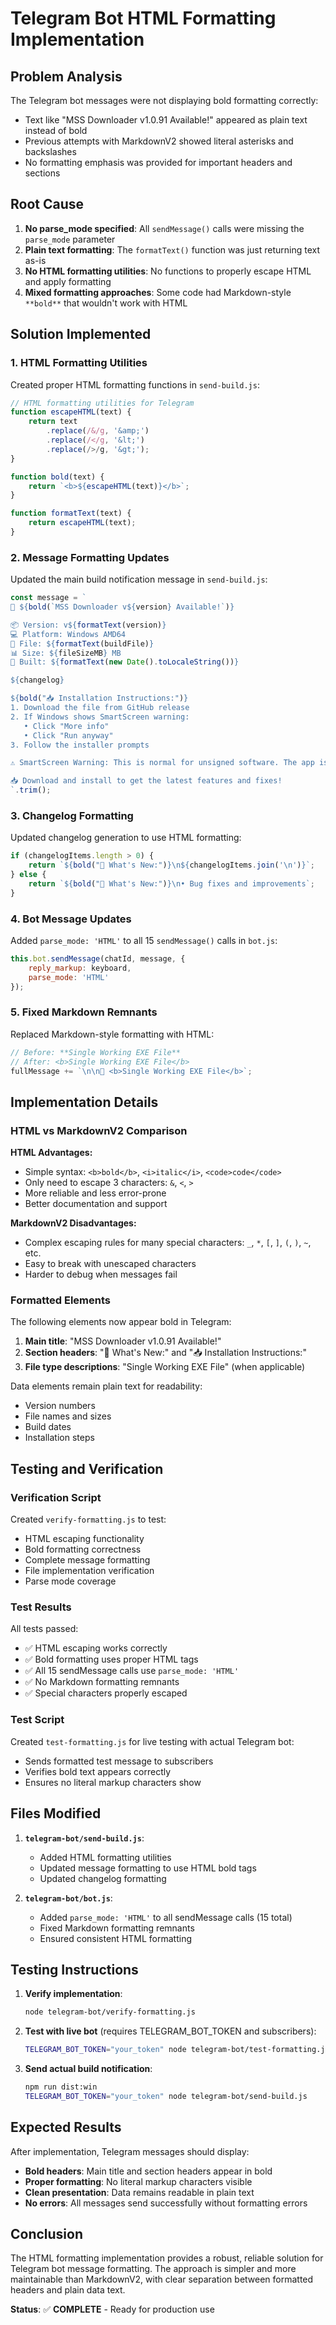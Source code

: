 # Telegram Bot HTML Formatting Implementation

## Problem Analysis

The Telegram bot messages were not displaying bold formatting correctly:
- Text like "MSS Downloader v1.0.91 Available!" appeared as plain text instead of bold
- Previous attempts with MarkdownV2 showed literal asterisks and backslashes
- No formatting emphasis was provided for important headers and sections

## Root Cause

1. **No parse_mode specified**: All `sendMessage()` calls were missing the `parse_mode` parameter
2. **Plain text formatting**: The `formatText()` function was just returning text as-is
3. **No HTML formatting utilities**: No functions to properly escape HTML and apply formatting
4. **Mixed formatting approaches**: Some code had Markdown-style `**bold**` that wouldn't work with HTML

## Solution Implemented

### 1. HTML Formatting Utilities

Created proper HTML formatting functions in `send-build.js`:

```javascript
// HTML formatting utilities for Telegram
function escapeHTML(text) {
    return text
        .replace(/&/g, '&amp;')
        .replace(/</g, '&lt;')
        .replace(/>/g, '&gt;');
}

function bold(text) {
    return `<b>${escapeHTML(text)}</b>`;
}

function formatText(text) {
    return escapeHTML(text);
}
```

### 2. Message Formatting Updates

Updated the main build notification message in `send-build.js`:

```javascript
const message = `
🚀 ${bold(`MSS Downloader v${version} Available!`)}

📦 Version: v${formatText(version)}
💻 Platform: Windows AMD64
📁 File: ${formatText(buildFile)}
📊 Size: ${fileSizeMB} MB
📅 Built: ${formatText(new Date().toLocaleString())}

${changelog}

${bold("📥 Installation Instructions:")}
1. Download the file from GitHub release
2. If Windows shows SmartScreen warning:
   • Click "More info"
   • Click "Run anyway"
3. Follow the installer prompts

⚠️ SmartScreen Warning: This is normal for unsigned software. The app is safe to install.

📥 Download and install to get the latest features and fixes!
`.trim();
```

### 3. Changelog Formatting

Updated changelog generation to use HTML formatting:

```javascript
if (changelogItems.length > 0) {
    return `${bold("📝 What's New:")}\n${changelogItems.join('\n')}`;
} else {
    return `${bold("📝 What's New:")}\n• Bug fixes and improvements`;
}
```

### 4. Bot Message Updates

Added `parse_mode: 'HTML'` to all 15 `sendMessage()` calls in `bot.js`:

```javascript
this.bot.sendMessage(chatId, message, {
    reply_markup: keyboard,
    parse_mode: 'HTML'
});
```

### 5. Fixed Markdown Remnants

Replaced Markdown-style formatting with HTML:

```javascript
// Before: **Single Working EXE File**
// After: <b>Single Working EXE File</b>
fullMessage += `\n\n🎯 <b>Single Working EXE File</b>`;
```

## Implementation Details

### HTML vs MarkdownV2 Comparison

**HTML Advantages:**
- Simple syntax: `<b>bold</b>`, `<i>italic</i>`, `<code>code</code>`
- Only need to escape 3 characters: `&`, `<`, `>`
- More reliable and less error-prone
- Better documentation and support

**MarkdownV2 Disadvantages:**
- Complex escaping rules for many special characters: `_`, `*`, `[`, `]`, `(`, `)`, `~`, etc.
- Easy to break with unescaped characters
- Harder to debug when messages fail

### Formatted Elements

The following elements now appear bold in Telegram:
1. **Main title**: "MSS Downloader v1.0.91 Available!"
2. **Section headers**: "📝 What's New:" and "📥 Installation Instructions:"
3. **File type descriptions**: "Single Working EXE File" (when applicable)

Data elements remain plain text for readability:
- Version numbers
- File names and sizes
- Build dates
- Installation steps

## Testing and Verification

### Verification Script

Created `verify-formatting.js` to test:
- HTML escaping functionality
- Bold formatting correctness
- Complete message formatting
- File implementation verification
- Parse mode coverage

### Test Results

All tests passed:
- ✅ HTML escaping works correctly
- ✅ Bold formatting uses proper HTML tags
- ✅ All 15 sendMessage calls use `parse_mode: 'HTML'`
- ✅ No Markdown formatting remnants
- ✅ Special characters properly escaped

### Test Script

Created `test-formatting.js` for live testing with actual Telegram bot:
- Sends formatted test message to subscribers
- Verifies bold text appears correctly
- Ensures no literal markup characters show

## Files Modified

1. **`telegram-bot/send-build.js`**:
   - Added HTML formatting utilities
   - Updated message formatting to use HTML bold tags
   - Updated changelog formatting

2. **`telegram-bot/bot.js`**:
   - Added `parse_mode: 'HTML'` to all sendMessage calls (15 total)
   - Fixed Markdown formatting remnants
   - Ensured consistent HTML formatting

## Testing Instructions

1. **Verify implementation**:
   ```bash
   node telegram-bot/verify-formatting.js
   ```

2. **Test with live bot** (requires TELEGRAM_BOT_TOKEN and subscribers):
   ```bash
   TELEGRAM_BOT_TOKEN="your_token" node telegram-bot/test-formatting.js
   ```

3. **Send actual build notification**:
   ```bash
   npm run dist:win
   TELEGRAM_BOT_TOKEN="your_token" node telegram-bot/send-build.js
   ```

## Expected Results

After implementation, Telegram messages should display:
- **Bold headers**: Main title and section headers appear in bold
- **Proper formatting**: No literal markup characters visible
- **Clean presentation**: Data remains readable in plain text
- **No errors**: All messages send successfully without formatting errors

## Conclusion

The HTML formatting implementation provides a robust, reliable solution for Telegram bot message formatting. The approach is simpler and more maintainable than MarkdownV2, with clear separation between formatted headers and plain data text.

**Status**: ✅ **COMPLETE** - Ready for production use